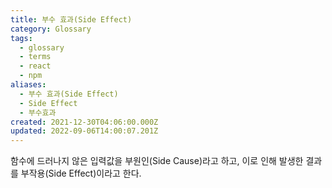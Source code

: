 ```yaml
---
title: 부수 효과(Side Effect)
category: Glossary
tags:
  - glossary
  - terms
  - react
  - npm
aliases:
  - 부수 효과(Side Effect)
  - Side Effect
  - 부수효과
created: 2021-12-30T04:06:00.000Z
updated: 2022-09-06T14:00:07.201Z
---
```


함수에 드러나지 않은 입력값을 부원인(Side Cause)라고 하고, 이로 인해 발생한 결과를 부작용(Side Effect)이라고 한다.
